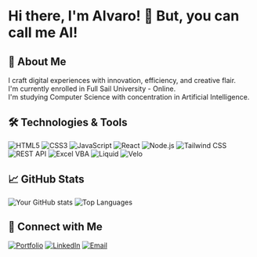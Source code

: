 # Hi there, I'm Alvaro! 👋 But, you can call me Al!

## 🚀 About Me
I craft digital experiences with innovation, efficiency, and creative flair.<br/>
I'm currently enrolled in Full Sail University - Online.<br/>
I'm studying Computer Science with concentration in Artificial Intelligence.

## 🛠️ Technologies & Tools
![HTML5](https://img.shields.io/badge/-HTML5-E34F26?style=flat&logo=html5&logoColor=white)
![CSS3](https://img.shields.io/badge/-CSS3-1572B6?style=flat&logo=css3&logoColor=white)
![JavaScript](https://img.shields.io/badge/-JavaScript-F7DF1E?style=flat&logo=javascript&logoColor=black)
![React](https://img.shields.io/badge/-React-61DAFB?style=flat&logo=react&logoColor=white)
![Node.js](https://img.shields.io/badge/-Node.js-339933?style=flat&logo=node.js&logoColor=white)
![Tailwind CSS](https://img.shields.io/badge/-Tailwind%20CSS-38B2AC?style=flat&amp;logo=tailwind-css&amp;logoColor=white)
![REST API](https://img.shields.io/badge/-REST%20API-4A90E2?style=flat&amp;logo=rest-api&amp;logoColor=white)
![Excel VBA](https://img.shields.io/badge/-Excel%20VBA-217346?style=flat&amp;logo=microsoft-excel&amp;logoColor=white)
![Liquid](https://img.shields.io/badge/-Liquid-0A0A0A?style=flat&amp;logo=liquid&amp;logoColor=white)
![Velo](https://img.shields.io/badge/-Velo-FFA500?style=flat&amp;logo=velo&amp;logoColor=white)
<!-- Add more badges as needed -->

## 📈 GitHub Stats
![Your GitHub stats](https://github-readme-stats.vercel.app/api?username=alvarotorrestx&show_icons=true&theme=holi)
![Top Languages](https://github-readme-stats.vercel.app/api/top-langs/?username=alvarotorrestx&layout=compact&theme=holi)

## 🔗 Connect with Me
[![Portfolio](https://img.shields.io/badge/-Portfolio-000000?style=flat&amp;logo=github&amp;logoColor=white)](https://alvarotorres.dev)
[![LinkedIn](https://img.shields.io/badge/-LinkedIn-0077B5?style=flat&logo=linkedin&logoColor=white)](https://linkedin.com/in/alvarotorrestx)
[![Email](https://img.shields.io/badge/-Email-D14836?style=flat&logo=gmail&logoColor=white)](mailto:alvaro@alvarotorres.dev)


<!---
alvarotorrestx/alvarotorrestx is a ✨ special ✨ repository because its `README.md` (this file) appears on your GitHub profile.
You can click the Preview link to take a look at your changes.
--->
